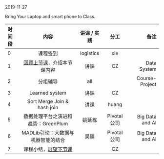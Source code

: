 2019-11-27

Bring Your Laptop and smart phone  to Class. 

|时间段     |  内容    | 讲课 / 实践     |  分工  |  备注       |
| :---      |   :----:    |   :----:    |    :----:    | ---: |
|   0       |  课程签到     |  logistics   |     xie     |        |
|   1       |  [回顾上节课](../WW11/WW11-Plan.md)，介绍本节课内容     |  讲课    |     CZ     |   Data System      |
|   2       |  分组辅导        |     all       |          | Course-Project |
|   3       |  Learned system  |    讲课        |  CZ          |     |
|   4       |  Sort Merge Join & hash join       |    讲课       |   huang          |    |
|   5       |   数据处理平台之演进和趋势：GreenPlum     |   姚延栋        |  Pivotal公司          | Big Data and AI|
|   6       |   MADLib引论：大数据与机器智能的结合     |   吴疆        |  Pivotal公司             | Big Data and AI|
|   7       |  课程小结，[展望下节课](../WW13/WW13-Plan.md)       |     |  CZ |   |


